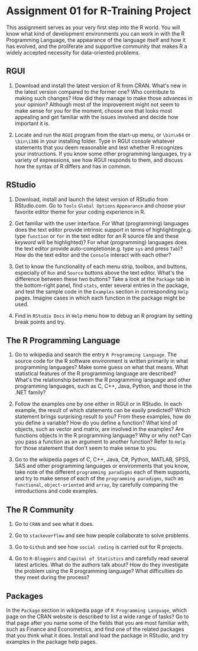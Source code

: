 # Assignment 01 for R-Training Project

This assignment serves as your very first step into the R world. You will know what kind of development environments you can work in with the R Programming Language, the appearance of the language itself and how it has evolved, and the proliferate and supportive community that makes R a widely accepted necessity for data-oriented problems.

## RGUI

1. Download and install the latest version of R from CRAN. What's new in the latest version compared to the former one? Who contribute to making such changes? How did they manage to make those advances in your opinion? Although most of the improvement might not seem to make sense for you for the moment, choose one that looks most appealing and get familiar with the issues involved and decide how important it is.

2. Locate and run the `RGUI` program from the start-up menu, or `\bin\x64` or `\bin\i386` in your installing folder. Type in RGUI console whatever statements that you deem reasonable and test whether R recognizes your instructions. If you know some other programming languages, try a variety of expressions, see how RGUI responds to them, and discuss how the syntax of R differs and has in common.

## RStudio

1. Download, install and launch the latest version of RStudio from RStudio.com. Go to `Tools` `Global Options` `Appearance` and choose your favorite editor theme for your coding experience in R. 

2. Get familiar with the user interface. For What (programming) languages does the text editor provide intrinsic support in terms of highlighting(e.g. type `function` or `for` in the text editor for an R source file and these *keyword* will be highlighted)? For what (programming) languages does the text editor provide auto-completion(e.g. type `sys` and press `Tab`)? How do the text editor and the `Console` interact with each other?

3. Get to know the functionality of each menu strip, toolbox, and buttons, especially of `Run` and `Source` buttons above the text editor. What's the difference between these two buttons? Take a look at the `Package` tab in the bottom-right panel, find `stats`, enter several entries in the package, and test the sample code in the `Examples` section in corresponding `Help` pages. Imagine cases in which each function in the package might be used.

4. Find in `RStudio Docs` in `Help` menu how to debug an R program by setting break points and try.

## The R Programming Language

1. Go to wikipedia and search the entry `R Programming Language`. The source code for the R software environment is written primarily in what programming languages? Make some guess on what that means. What statistical features of the R programming language are described? What's the relationship between the R programming language and other programming languages, such as C, C++, Java, Python, and those in the .NET family?

2. Follow the examples one by one either in RGUI or in RStudio. In each example, the result of which statements can be easily predicted? Which statement brings surprising result to you? From these examples, how do you define a variable? How do you define a function? What kind of objects, such as vector and matrix, are involved in the examples? Are functions objects in the R programming language? Why or why not? Can you pass a function as an argument to another function? Refer to `Help` for those statement that don't seem to make sense to you.

3. Go to the wikipedia pages of C, C++, Java, C#, Python, MATLAB, SPSS, SAS and other programming languages or environments that you know, take note of the different `programming paradigms` each of them supports, and try to make sense of each of the `programming paradigms`, such as `functional`, `object-oriented` and `array`, by carefully comparing the introductions and code examples. 

## The R Community

1. Go to `CRAN` and see what it does.

2. Go to `stackoverflow` and see how people collaborate to solve problems.

3. Go to `Github` and see how `social coding` is carried out for R projects.

4. Go to `R-Bloggers` and `Capital of Statistics` and carefully read several latest articles. What do the authors talk about? How do they investigate the problem using the R programming language? What difficulties do they meet during the process?

## Packages

In the `Package` section in wikipedia page of `R Programming Language`, which page on the CRAN website is described to list a wide range of tasks? Go to that page after you name some of the fields that you are most familiar with, such as Finance and Econometrics, and find one of the related packages that you think what it does. Install and load the package in RStudio, and try examples in the package help pages.
